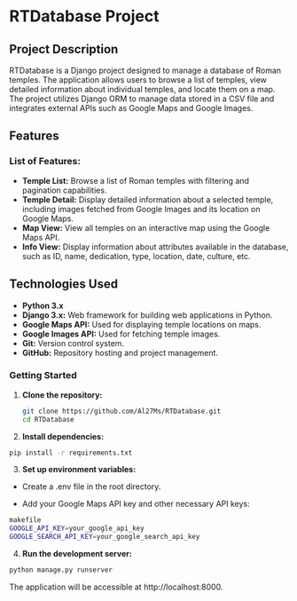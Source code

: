 # RTDatabase Project

## Project Description

RTDatabase is a Django project designed to manage a database of Roman temples. The application allows users to browse a list of temples, view detailed information about individual temples, and locate them on a map. The project utilizes Django ORM to manage data stored in a CSV file and integrates external APIs such as Google Maps and Google Images.

## Features

### List of Features:
- **Temple List:** Browse a list of Roman temples with filtering and pagination capabilities.
- **Temple Detail:** Display detailed information about a selected temple, including images fetched from Google Images and its location on Google Maps.
- **Map View:** View all temples on an interactive map using the Google Maps API.
- **Info View:** Display information about attributes available in the database, such as ID, name, dedication, type, location, date, culture, etc.

## Technologies Used

- **Python 3.x**
- **Django 3.x:** Web framework for building web applications in Python.
- **Google Maps API:** Used for displaying temple locations on maps.
- **Google Images API:** Used for fetching temple images.
- **Git:** Version control system.
- **GitHub:** Repository hosting and project management.

### Getting Started

1. **Clone the repository:**

   ```bash
   git clone https://github.com/Al27Ms/RTDatabase.git
   cd RTDatabase
   ```

2. **Install dependencies:**

```bash
pip install -r requirements.txt
```

3. **Set up environment variables:**

- Create a .env file in the root directory.

- Add your Google Maps API key and other necessary API keys:

```bash
makefile
GOOGLE_API_KEY=your_google_api_key
GOOGLE_SEARCH_API_KEY=your_google_search_api_key
```
4. **Run the development server:**

```bash
python manage.py runserver
```
The application will be accessible at http://localhost:8000.
